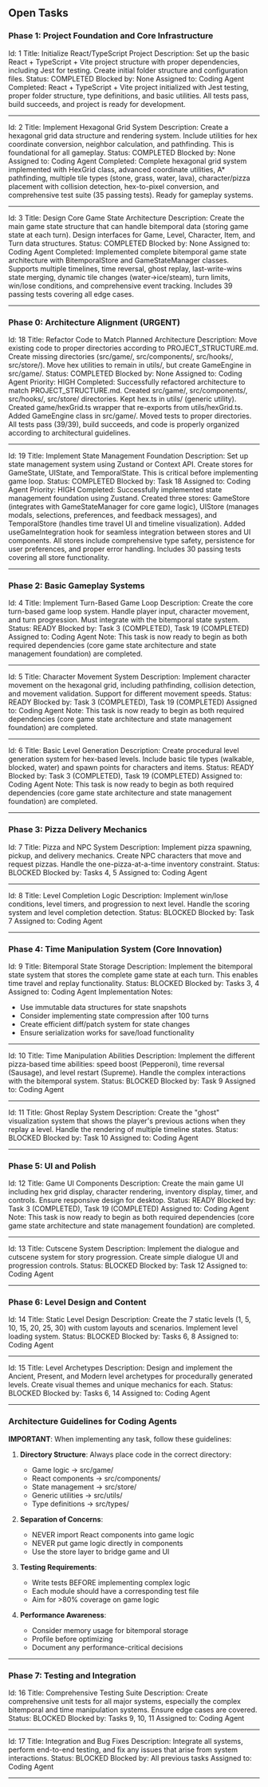 ## Open Tasks

### Phase 1: Project Foundation and Core Infrastructure

Id: 1
Title: Initialize React/TypeScript Project
Description: Set up the basic React + TypeScript + Vite project structure with proper dependencies, including Jest for testing. Create initial folder structure and configuration files.
Status: COMPLETED
Blocked by: None
Assigned to: Coding Agent
Completed: React + TypeScript + Vite project initialized with Jest testing, proper folder structure, type definitions, and basic utilities. All tests pass, build succeeds, and project is ready for development.

------

Id: 2
Title: Implement Hexagonal Grid System
Description: Create a hexagonal grid data structure and rendering system. Include utilities for hex coordinate conversion, neighbor calculation, and pathfinding. This is foundational for all gameplay.
Status: COMPLETED
Blocked by: None
Assigned to: Coding Agent
Completed: Complete hexagonal grid system implemented with HexGrid class, advanced coordinate utilities, A* pathfinding, multiple tile types (stone, grass, water, lava), character/pizza placement with collision detection, hex-to-pixel conversion, and comprehensive test suite (35 passing tests). Ready for gameplay systems.

------

Id: 3
Title: Design Core Game State Architecture
Description: Create the main game state structure that can handle bitemporal data (storing game state at each turn). Design interfaces for Game, Level, Character, Item, and Turn data structures.
Status: COMPLETED
Blocked by: None
Assigned to: Coding Agent
Completed: Implemented complete bitemporal game state architecture with BitemporalStore and GameStateManager classes. Supports multiple timelines, time reversal, ghost replay, last-write-wins state merging, dynamic tile changes (water->ice/steam), turn limits, win/lose conditions, and comprehensive event tracking. Includes 39 passing tests covering all edge cases.

------

### Phase 0: Architecture Alignment (URGENT)

Id: 18
Title: Refactor Code to Match Planned Architecture
Description: Move existing code to proper directories according to PROJECT_STRUCTURE.md. Create missing directories (src/game/, src/components/, src/hooks/, src/store/). Move hex utilities to remain in utils/, but create GameEngine in src/game/.
Status: COMPLETED
Blocked by: None
Assigned to: Coding Agent
Priority: HIGH
Completed: Successfully refactored architecture to match PROJECT_STRUCTURE.md. Created src/game/, src/components/, src/hooks/, src/store/ directories. Kept hex.ts in utils/ (generic utility). Created game/hexGrid.ts wrapper that re-exports from utils/hexGrid.ts. Added GameEngine class in src/game/. Moved tests to proper directories. All tests pass (39/39), build succeeds, and code is properly organized according to architectural guidelines.

------

Id: 19
Title: Implement State Management Foundation
Description: Set up state management system using Zustand or Context API. Create stores for GameState, UIState, and TemporalState. This is critical before implementing game loop.
Status: COMPLETED
Blocked by: Task 18
Assigned to: Coding Agent
Priority: HIGH
Completed: Successfully implemented state management foundation using Zustand. Created three stores: GameStore (integrates with GameStateManager for core game logic), UIStore (manages modals, selections, preferences, and feedback messages), and TemporalStore (handles time travel UI and timeline visualization). Added useGameIntegration hook for seamless integration between stores and UI components. All stores include comprehensive type safety, persistence for user preferences, and proper error handling. Includes 30 passing tests covering all store functionality.

------

### Phase 2: Basic Gameplay Systems

Id: 4
Title: Implement Turn-Based Game Loop
Description: Create the core turn-based game loop system. Handle player input, character movement, and turn progression. Must integrate with the bitemporal state system.
Status: READY
Blocked by: Task 3 (COMPLETED), Task 19 (COMPLETED)
Assigned to: Coding Agent
Note: This task is now ready to begin as both required dependencies (core game state architecture and state management foundation) are completed.

------

Id: 5
Title: Character Movement System
Description: Implement character movement on the hexagonal grid, including pathfinding, collision detection, and movement validation. Support for different movement speeds.
Status: READY
Blocked by: Task 3 (COMPLETED), Task 19 (COMPLETED)
Assigned to: Coding Agent
Note: This task is now ready to begin as both required dependencies (core game state architecture and state management foundation) are completed.

------

Id: 6
Title: Basic Level Generation
Description: Create procedural level generation system for hex-based levels. Include basic tile types (walkable, blocked, water) and spawn points for characters and items.
Status: READY
Blocked by: Task 3 (COMPLETED), Task 19 (COMPLETED)
Assigned to: Coding Agent
Note: This task is now ready to begin as both required dependencies (core game state architecture and state management foundation) are completed.

------

### Phase 3: Pizza Delivery Mechanics

Id: 7
Title: Pizza and NPC System
Description: Implement pizza spawning, pickup, and delivery mechanics. Create NPC characters that move and request pizzas. Handle the one-pizza-at-a-time inventory constraint.
Status: BLOCKED
Blocked by: Tasks 4, 5
Assigned to: Coding Agent

------

Id: 8
Title: Level Completion Logic
Description: Implement win/lose conditions, level timers, and progression to next level. Handle the scoring system and level completion detection.
Status: BLOCKED
Blocked by: Task 7
Assigned to: Coding Agent

------

### Phase 4: Time Manipulation System (Core Innovation)

Id: 9
Title: Bitemporal State Storage
Description: Implement the bitemporal state system that stores the complete game state at each turn. This enables time travel and replay functionality.
Status: BLOCKED
Blocked by: Tasks 3, 4
Assigned to: Coding Agent
Implementation Notes:
- Use immutable data structures for state snapshots
- Consider implementing state compression after 100 turns
- Create efficient diff/patch system for state changes
- Ensure serialization works for save/load functionality

------

Id: 10
Title: Time Manipulation Abilities
Description: Implement the different pizza-based time abilities: speed boost (Pepperoni), time reversal (Sausage), and level restart (Supreme). Handle the complex interactions with the bitemporal system.
Status: BLOCKED
Blocked by: Task 9
Assigned to: Coding Agent

------

Id: 11
Title: Ghost Replay System
Description: Create the "ghost" visualization system that shows the player's previous actions when they replay a level. Handle the rendering of multiple timeline states.
Status: BLOCKED
Blocked by: Task 10
Assigned to: Coding Agent

------

### Phase 5: UI and Polish

Id: 12
Title: Game UI Components
Description: Create the main game UI including hex grid display, character rendering, inventory display, timer, and controls. Ensure responsive design for desktop.
Status: READY
Blocked by: Task 3 (COMPLETED), Task 19 (COMPLETED)
Assigned to: Coding Agent
Note: This task is now ready to begin as both required dependencies (core game state architecture and state management foundation) are completed.

------

Id: 13
Title: Cutscene System
Description: Implement the dialogue and cutscene system for story progression. Create simple dialogue UI and progression controls.
Status: BLOCKED
Blocked by: Task 12
Assigned to: Coding Agent

------

### Phase 6: Level Design and Content

Id: 14
Title: Static Level Design
Description: Create the 7 static levels (1, 5, 10, 15, 20, 25, 30) with custom layouts and scenarios. Implement level loading system.
Status: BLOCKED
Blocked by: Tasks 6, 8
Assigned to: Coding Agent

------

Id: 15
Title: Level Archetypes
Description: Design and implement the Ancient, Present, and Modern level archetypes for procedurally generated levels. Create visual themes and unique mechanics for each.
Status: BLOCKED
Blocked by: Tasks 6, 14
Assigned to: Coding Agent

------

### Architecture Guidelines for Coding Agents

**IMPORTANT**: When implementing any task, follow these guidelines:

1. **Directory Structure**: Always place code in the correct directory:
   - Game logic → src/game/
   - React components → src/components/
   - State management → src/store/
   - Generic utilities → src/utils/
   - Type definitions → src/types/

2. **Separation of Concerns**:
   - NEVER import React components into game logic
   - NEVER put game logic directly in components
   - Use the store layer to bridge game and UI

3. **Testing Requirements**:
   - Write tests BEFORE implementing complex logic
   - Each module should have a corresponding test file
   - Aim for >80% coverage on game logic

4. **Performance Awareness**:
   - Consider memory usage for bitemporal storage
   - Profile before optimizing
   - Document any performance-critical decisions

------

### Phase 7: Testing and Integration

Id: 16
Title: Comprehensive Testing Suite
Description: Create comprehensive unit tests for all major systems, especially the complex bitemporal and time manipulation systems. Ensure edge cases are covered.
Status: BLOCKED
Blocked by: Tasks 9, 10, 11
Assigned to: Coding Agent

------

Id: 17
Title: Integration and Bug Fixes
Description: Integrate all systems, perform end-to-end testing, and fix any issues that arise from system interactions.
Status: BLOCKED
Blocked by: All previous tasks
Assigned to: Coding Agent

------
